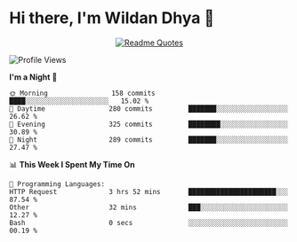 # Hi there, I'm Wildan Dhya 👋 

<div align="center">
  <a href="https://github.com/piyushsuthar/github-readme-quotes">
    <img src="https://quotes-github-readme.vercel.app/api?quote=Try%2C%20Fail%2C%20Retry&author=unknown&type=vertical&theme=dark" alt="Readme Quotes">
  </a>
</div>

<!--START_SECTION:waka-->
![Profile Views](http://img.shields.io/badge/Profile%20Views-0-blue)

**I'm a Night 🦉** 

```text
🌞 Morning                158 commits         ████░░░░░░░░░░░░░░░░░░░░░   15.02 % 
🌆 Daytime                280 commits         ███████░░░░░░░░░░░░░░░░░░   26.62 % 
🌃 Evening                325 commits         ████████░░░░░░░░░░░░░░░░░   30.89 % 
🌙 Night                  289 commits         ███████░░░░░░░░░░░░░░░░░░   27.47 % 
```


📊 **This Week I Spent My Time On** 

```text
💬 Programming Languages: 
HTTP Request             3 hrs 52 mins       ██████████████████████░░░   87.54 % 
Other                    32 mins             ███░░░░░░░░░░░░░░░░░░░░░░   12.27 % 
Bash                     0 secs              ░░░░░░░░░░░░░░░░░░░░░░░░░   00.19 % 
```


<!--END_SECTION:waka-->

<!--## GitHub Stats-->
<!--![Top Languages](https://github-readme-stats.vercel.app/api/top-langs/?username=wildandhya&layout=compact&theme=dracula)-->











